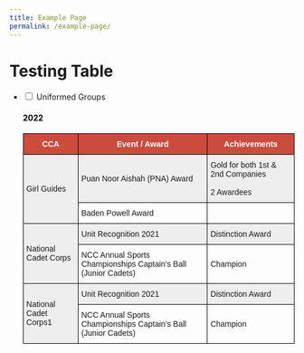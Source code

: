 ```yaml
---
title: Example Page
permalink: /example-page/
---
```

# Testing Table
<ul class="jekyllcodex_accordion">
 <li>
    <input type="checkbox" id="accordion2">
    <label for="accordion2">Uniformed Groups</label>
    <div>
                <h4 style="color:black" align="left">2022</h4>
      <p>
      <style type="text/css">
.tg  {border-collapse:collapse;border-spacing:0;}
.tg td{border-color:black;border-style:solid;border-width:1px;font-family:Arial, sans-serif;font-size:14px;
  overflow:hidden;padding:10px 5px;word-break:normal;}
.tg th{border-color:black;border-style:solid;border-width:1px;font-family:Arial, sans-serif;font-size:14px;
  font-weight:normal;overflow:hidden;padding:10px 5px;word-break:normal;}
.tg .tg-cly1{text-align:left;vertical-align:middle}
.tg .tg-un5n{background-color:#CB4B3D;color:#FFF;font-weight:bold;text-align:center;vertical-align:top}
.tg .tg-u1cn{background-color:#EEE;text-align:left;vertical-align:middle}
</style>
<table class="tg">
<thead>
  <tr>
    <th class="tg-un5n"><span style="font-weight:bolder">CCA</span></th>
    <th class="tg-un5n"><span style="font-weight:bolder">Event / Award</span></th>
    <th class="tg-un5n"><span style="font-weight:bolder">Achievements</span></th>
  </tr>
</thead>
<tbody>
  <tr>
    <td class="tg-u1cn" rowspan="2">Girl Guides</td>
    <td class="tg-u1cn">Puan Noor Aishah (PNA) Award </td>
    <td class="tg-u1cn">Gold for both 1st & 2nd Companies<br><br><span style="font-weight:400;color:#1E1E1E">2 Awardees</span></td>
  </tr>
  <tr>
    <td class="tg-cly1">Baden Powell Award</td>
    <td class="tg-cly1"></td>
  </tr>
  <tr>
    <td class="tg-u1cn" rowspan="2"><span style="background-color:#EEE">National Cadet Corps</span></td>
    <td class="tg-u1cn">Unit Recognition 2021</td>
    <td class="tg-u1cn">Distinction Award</td>
  </tr>
  <tr>
    <td class="tg-cly1">NCC Annual Sports Championships Captain’s Ball (Junior Cadets)</td>
    <td class="tg-cly1">Champion</td>
  </tr>
<tr>
    <td class="tg-u1cn" rowspan="4"><span style="background-color:#EEE">National Cadet Corps1</span></td>
    <td class="tg-u1cn">Unit Recognition 2021</td>
    <td class="tg-u1cn">Distinction Award</td>
  </tr>
  <tr>
    <td class="tg-cly1">NCC Annual Sports Championships Captain’s Ball (Junior Cadets)</td>
    <td class="tg-cly1">Champion</td>
  </tr>
 
</tbody>
</table>
			</p>
  </div>